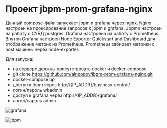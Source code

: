 # Проект jbpm-prom-grafana-nginx

Данный compose-файл запускает jbpm и grafana через nginx. Nginx настроен на проксирование запросов к jbpm и grafana. Jbpmn настроен на работу с СУБД postgres.
Grafana настроена на работу с Prometheus. Внутри Grafana настроен Node Exporter Quickstart and Dashboard для отображение метрик из Prometheus.
Prometheus забирает метрики с host машины через node-exporter.

Для запуска:
 - на сервере должны присутствовать docker и docker-compose
 - git clone https://github.com/alnpopov/jbpm-prom-grafana-nginx.git
 - docker-compose up
 - доступ к jbpm через http://{IP_ADDR}/business-central/
 - логин/пароль wbadmin
 - доступ к grafana через http://{IP_ADDR}/grafana/
 - логин/пароль admin

![grafana](https://user-images.githubusercontent.com/70564689/136741346-22d79ffa-640b-4490-99bf-49a7752dde85.png)

![jbpm](https://user-images.githubusercontent.com/70564689/136741895-63ca91de-66b3-4967-a111-cf41150b2376.png)

